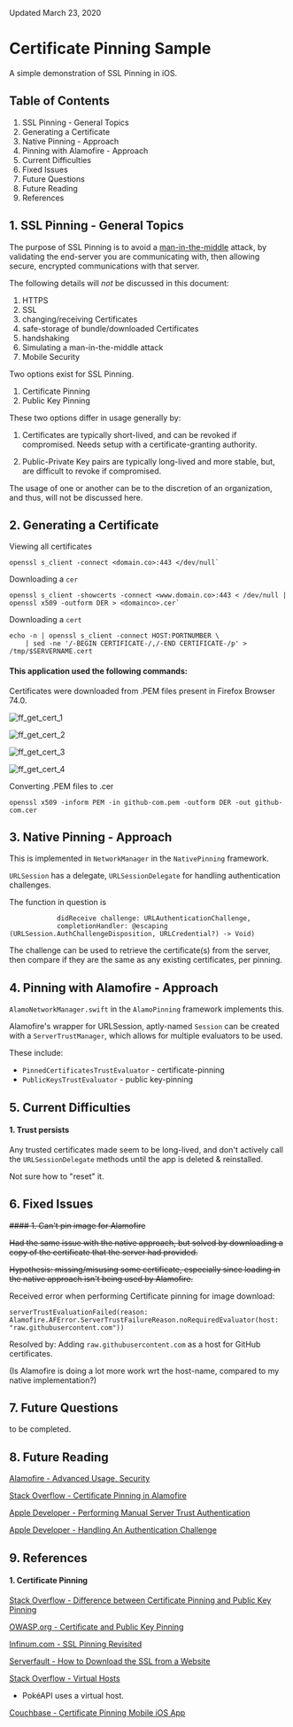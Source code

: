 Updated March 23, 2020

#  Certificate Pinning Sample

A simple demonstration of SSL Pinning in iOS.


## Table of Contents

1. SSL Pinning - General Topics
2. Generating a Certificate
3. Native Pinning - Approach
4. Pinning with Alamofire - Approach
5. Current Difficulties
6. Fixed Issues
7. Future Questions
8. Future Reading
9. References


## 1. SSL Pinning - General Topics

The purpose of SSL Pinning is to avoid a [man-in-the-middle](https://en.wikipedia.org/wiki/Man-in-the-middle_attack) attack, by validating the end-server you are communicating with, then allowing secure, encrypted communications with that server.

The following details will _not_ be discussed in this document:

1. HTTPS
2. SSL
3. changing/receiving Certificates
4. safe-storage of bundle/downloaded Certificates
5. handshaking
6. Simulating a man-in-the-middle attack
7. Mobile Security 


Two options exist for SSL Pinning.

1. Certificate Pinning
2. Public Key Pinning

These two options differ in usage generally by:

1. Certificates are typically short-lived, and can be revoked if compromised. Needs setup with a certificate-granting authority.

2. Public-Private Key pairs are typically long-lived and more stable, but, are difficult to revoke if compromised.

The usage of one or another can be to the discretion of an organization, and thus, will not be discussed here.


## 2. Generating a Certificate

Viewing all certificates

```
openssl s_client -connect <domain.co>:443 </dev/null`
```

Downloading a `cer`

```
openssl s_client -showcerts -connect <www.domain.co>:443 < /dev/null | openssl x509 -outform DER > <domainco>.cer`
```

Downloading a `cert`

```
echo -n | openssl s_client -connect HOST:PORTNUMBER \
    | sed -ne '/-BEGIN CERTIFICATE-/,/-END CERTIFICATE-/p' > /tmp/$SERVERNAME.cert
```

#### This application used the following commands:

Certificates were downloaded from .PEM files present in Firefox Browser 74.0.

![ff_get_cert_1](screenshots/ff_get_cert_1.png)

![ff_get_cert_2](screenshots/ff_get_cert_2.png)

![ff_get_cert_3](screenshots/ff_get_cert_3.png)

![ff_get_cert_4](screenshots/ff_get_cert_4.png)

Converting .PEM files to .cer

```
openssl x509 -inform PEM -in github-com.pem -outform DER -out github-com.cer
```


## 3. Native Pinning - Approach

This is implemented in `NetworkManager` in the `NativePinning` framework.

`URLSession` has a delegate, `URLSessionDelegate` for handling authentication challenges.

The function in question is
```public func urlSession(_ session: URLSession,
            didReceive challenge: URLAuthenticationChallenge,
            completionHandler: @escaping (URLSession.AuthChallengeDisposition, URLCredential?) -> Void)
```

The challenge can be used to retrieve the certificate(s) from the server, then compare if they are the same as any existing certificates, per pinning.


## 4. Pinning with Alamofire - Approach

`AlamoNetworkManager.swift` in the `AlamoPinning` framework implements this.

Alamofire's wrapper for URLSession, aptly-named `Session` can be created with a `ServerTrustManager`, which allows for multiple evaluators to be used.

These include:
* `PinnedCertificatesTrustEvaluator` - certificate-pinning
* `PublicKeysTrustEvaluator` -  public key-pinning


## 5. Current Difficulties

#### 1. Trust persists

Any trusted certificates made seem to be long-lived, and don't actively call the `URLSessionDelegate` methods until the app is deleted & reinstalled.

Not sure how to "reset" it.


## 6. Fixed Issues

~~#### 1. Can't pin image for Alamofire~~

~~Had the same issue with the native approach, but solved by downloading a copy of the certificate that the server had provided.~~

~~Hypothesis: missing/misusing some certificate, especially since loading in the native approach isn't being used by Alamofire.~~

Received error when performing Certificate pinning for image download:

```
serverTrustEvaluationFailed(reason: Alamofire.AFError.ServerTrustFailureReason.noRequiredEvaluator(host: "raw.githubusercontent.com"))
```

Resolved by:
Adding `raw.githubusercontent.com` as a host for GitHub certificates.

(Is Alamofire is doing a lot more work wrt the host-name, compared to my native implementation?)


## 7. Future Questions

to be completed.

## 8. Future Reading

[Alamofire - Advanced Usage, Security](https://github.com/Alamofire/Alamofire/blob/master/Documentation/AdvancedUsage.md#security)

[Stack Overflow - Certificate Pinning in Alamofire](https://stackoverflow.com/questions/34611112/certificate-pinning-in-alamofire)

[Apple Developer - Performing Manual Server Trust Authentication](https://developer.apple.com/documentation/foundation/url_loading_system/handling_an_authentication_challenge/performing_manual_server_trust_authentication)

[Apple Developer - Handling An Authentication Challenge](https://developer.apple.com/documentation/foundation/url_loading_system/handling_an_authentication_challenge)


## 9. References

#### 1. Certificate Pinning

[Stack Overflow - Difference between Certificate Pinning and Public Key Pinning](https://security.stackexchange.com/questions/85209/difference-between-certificate-pinning-and-public-key-pinning)

[OWASP.org - Certificate and Public Key Pinning](https://owasp.org/www-community/controls/Certificate_and_Public_Key_Pinning)

[Infinum.com - SSL Pinning Revisited](https://infinum.com/the-capsized-eight/ssl-pinning-revisited)

[Serverfault - How to Download the SSL from a Website](https://serverfault.com/questions/139728/how-to-download-the-ssl-certificate-from-a-website)

[Stack Overflow - Virtual Hosts](https://stackoverflow.com/questions/53965049/handshake-failure-ssl-alert-number-40)

* PokéAPI uses a virtual host.

[Couchbase - Certificate Pinning Mobile iOS App](https://blog.couchbase.com/certificate-pinning-couchbase-mobile-ios-app)

[](https://medium.com/flawless-app-stories/ssl-pinning-with-alamofire-5-538ad7b8ee0f)
